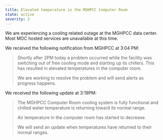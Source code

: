 ```yaml
---
title: Elevated temperature in the MGHPCC Computer Room
state: active
severity: 2
---
```


We are experiencing a cooling related outage at the MGHPCC data center. Most
MOC hosted services are unavailable at this time.

We received the following notification from MGHPCC at 3:04 PM:

> Shortly after 2PM today a problem occurred while the facility was switching
> out of free cooling mode and starting up its chillers.  This has resulted in
> elevated temperatures in the computer room.
>
> We are working to resolve the problem and will send alerts as progress
> happens.

We received the following update at 3:19PM:

> The MGHPCC Computer Room cooling system is fully functional and chilled water
> temperature is returning toward its normal range.
> 
> Air temperature in the computer room has started to decrease.
> 
> We will send an update when temperatures have returned to their normal
> ranges.

